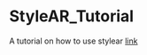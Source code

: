 # StyleAR_Tutorial
A tutorial on how to use stylear
[link](https://rawgit.com/necolas/css3-social-signin-buttons/master/index.html?https://github.com/deepixel16/StyleAR_Tutorial/blob/30e90af88cbc7b368eb38084c16b6caa1449b5c0/Model%20of%20Deepixel%20d7449e057b5d42f0832171413e91671a.html)
